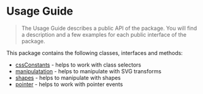 # Usage Guide
> The Usage Guide describes a public API of the package. You will find a description and a few examples for each public interface of the package.

This package contains the following classes, interfaces and methods:

* [cssConstants](../api/cssConstants.md) - helps to work with class selectors
* [manipulatation](../api/manipulatation.md) - helps to manipulate with SVG transforms
* [shapes](../api/shapes.md) - helps to manipulate with shapes
* [pointer](../api/pointer.md) - helps to work with pointer events

